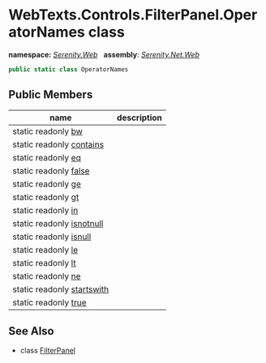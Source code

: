 # WebTexts.Controls.FilterPanel.OperatorNames class
**namespace:** *[Serenity.Web](../README.md#serenity.web-namespace)*   **assembly**: *[Serenity.Net.Web](../README.md)*

```csharp
public static class OperatorNames
```

## Public Members

| name | description |
| --- | --- |
| static readonly [bw](WebTexts.Controls.FilterPanel.OperatorNames/bw.md) |  |
| static readonly [contains](WebTexts.Controls.FilterPanel.OperatorNames/contains.md) |  |
| static readonly [eq](WebTexts.Controls.FilterPanel.OperatorNames/eq.md) |  |
| static readonly [false](WebTexts.Controls.FilterPanel.OperatorNames/false.md) |  |
| static readonly [ge](WebTexts.Controls.FilterPanel.OperatorNames/ge.md) |  |
| static readonly [gt](WebTexts.Controls.FilterPanel.OperatorNames/gt.md) |  |
| static readonly [in](WebTexts.Controls.FilterPanel.OperatorNames/in.md) |  |
| static readonly [isnotnull](WebTexts.Controls.FilterPanel.OperatorNames/isnotnull.md) |  |
| static readonly [isnull](WebTexts.Controls.FilterPanel.OperatorNames/isnull.md) |  |
| static readonly [le](WebTexts.Controls.FilterPanel.OperatorNames/le.md) |  |
| static readonly [lt](WebTexts.Controls.FilterPanel.OperatorNames/lt.md) |  |
| static readonly [ne](WebTexts.Controls.FilterPanel.OperatorNames/ne.md) |  |
| static readonly [startswith](WebTexts.Controls.FilterPanel.OperatorNames/startswith.md) |  |
| static readonly [true](WebTexts.Controls.FilterPanel.OperatorNames/true.md) |  |

## See Also

* class [FilterPanel](WebTexts.Controls.FilterPanel.md)